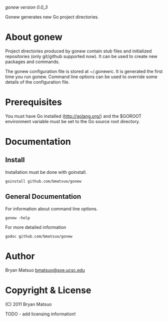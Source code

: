 *gonew version 0.0_3*

Gonew generates new Go project directories.

About gonew
===========

Project directories produced by gonew contain stub files and initialized
repositories (only git/github supported now). It can be used to create new
packages and commands.

The gonew configuration file is stored at ~/.gonewrc. It is generated the
first time you run gonew. Command line options can be used to override
some details of the configuration file.

Prerequisites
=============

You must have Go installed (http://golang.org/) and the $GOROOT
environment variable must be set to the Go source root directory.

Documentation
=============
Install
-------

Installation must be done with goinstall.

    goinstall github.com/bmatsuo/gonew

General Documentation
---------------------

For information about command line options.

    gonew -help

For more detailed information

    godoc github.com/bmatsuo/gonew

Author
======

Bryan Matsuo <bmatsuo@soe.ucsc.edu>

Copyright & License
===================

(C) 2011 Bryan Matsuo 

TODO - add licensing information!
